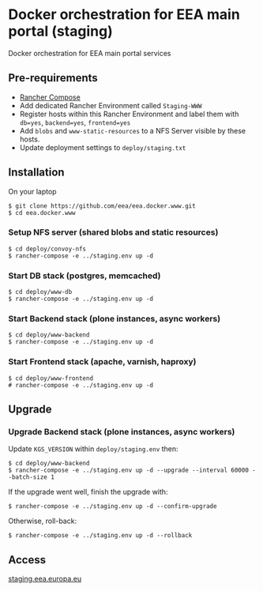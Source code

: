 # Docker orchestration for EEA main portal (staging)

Docker orchestration for EEA main portal services


## Pre-requirements

* [Rancher Compose](http://docs.rancher.com/rancher/rancher-compose/)
* Add dedicated Rancher Environment called `Staging-WWW`
* Register hosts within this Rancher Environment and label them with `db=yes`, `backend=yes`, `frontend=yes`
* Add `blobs` and `www-static-resources` to a NFS Server visible by these hosts.
* Update deployment settings to `deploy/staging.txt`


## Installation

On your laptop

    $ git clone https://github.com/eea/eea.docker.www.git
    $ cd eea.docker.www

### Setup NFS server (shared blobs and static resources)

    $ cd deploy/convoy-nfs
    $ rancher-compose -e ../staging.env up -d

### Start DB stack (postgres, memcached)

    $ cd deploy/www-db
    $ rancher-compose -e ../staging.env up -d

### Start Backend stack (plone instances, async workers)

    $ cd deploy/www-backend
    $ rancher-compose -e ../staging.env up -d

### Start Frontend stack (apache, varnish, haproxy)

    $ cd deploy/www-frontend
    # rancher-compose -e ../staging.env up -d


## Upgrade

### Upgrade Backend stack (plone instances, async workers)

Update `KGS_VERSION` within `deploy/staging.env` then:

    $ cd deploy/www-backend
    $ rancher-compose -e ../staging.env up -d --upgrade --interval 60000 --batch-size 1

If the upgrade went well, finish the upgrade with:

    $ rancher-compose -e ../staging.env up -d --confirm-upgrade

Otherwise, roll-back:

    $ rancher-compose -e ../staging.env up -d --rollback


## Access

[staging.eea.europa.eu](http://staging.eea.europa.eu)
